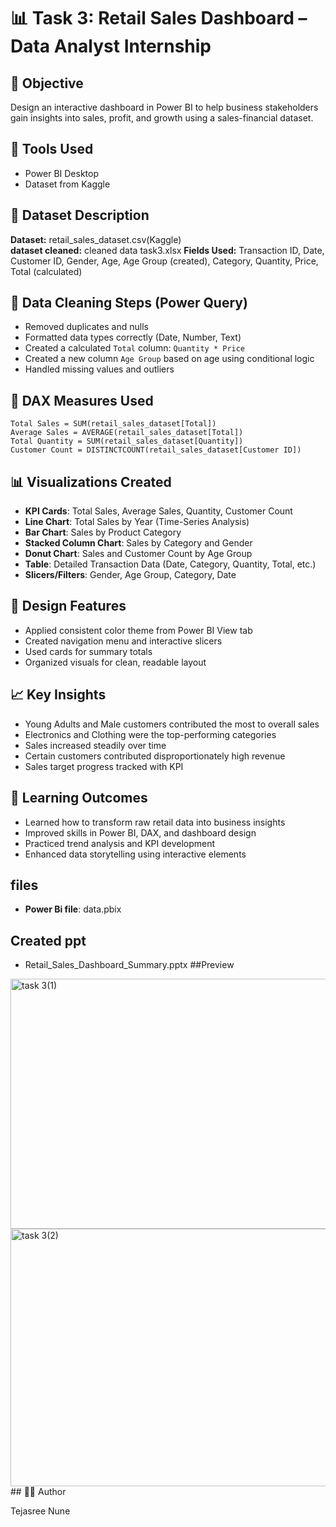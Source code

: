 # 📊 Task 3: Retail Sales Dashboard – Data Analyst Internship

## 🎯 Objective
Design an interactive dashboard in Power BI to help business stakeholders gain insights into sales, profit, and growth using a sales-financial dataset.

## 🧰 Tools Used
- Power BI Desktop
- Dataset from Kaggle

## 📂 Dataset Description
**Dataset:** retail_sales_dataset.csv(Kaggle)  
**dataset cleaned:** cleaned data task3.xlsx
**Fields Used:** Transaction ID, Date, Customer ID, Gender, Age, Age Group (created), Category, Quantity, Price, Total (calculated)

## 🧹 Data Cleaning Steps (Power Query)
- Removed duplicates and nulls
- Formatted data types correctly (Date, Number, Text)
- Created a calculated `Total` column: `Quantity * Price`
- Created a new column `Age Group` based on age using conditional logic
- Handled missing values and outliers

## 🧮 DAX Measures Used
```DAX
Total Sales = SUM(retail_sales_dataset[Total])
Average Sales = AVERAGE(retail_sales_dataset[Total])
Total Quantity = SUM(retail_sales_dataset[Quantity])
Customer Count = DISTINCTCOUNT(retail_sales_dataset[Customer ID])
```

## 📊 Visualizations Created
- **KPI Cards**: Total Sales, Average Sales, Quantity, Customer Count
- **Line Chart**: Total Sales by Year (Time-Series Analysis)
- **Bar Chart**: Sales by Product Category
- **Stacked Column Chart**: Sales by Category and Gender
- **Donut Chart**: Sales and Customer Count by Age Group
- **Table**: Detailed Transaction Data (Date, Category, Quantity, Total, etc.)
- **Slicers/Filters**: Gender, Age Group, Category, Date

## 🎨 Design Features
- Applied consistent color theme from Power BI View tab
- Created navigation menu and interactive slicers
- Used cards for summary totals
- Organized visuals for clean, readable layout

## 📈 Key Insights
- Young Adults and Male customers contributed the most to overall sales
- Electronics and Clothing were the top-performing categories
- Sales increased steadily over time
- Certain customers contributed disproportionately high revenue
- Sales target progress tracked with KPI

## 🧠 Learning Outcomes
- Learned how to transform raw retail data into business insights
- Improved skills in Power BI, DAX, and dashboard design
- Practiced trend analysis and KPI development
- Enhanced data storytelling using interactive elements
## files 
- **Power Bi file**: data.pbix
## Created ppt
- Retail_Sales_Dashboard_Summary.pptx
##Preview

<img width="762" height="400" alt="task 3(1)" src="https://github.com/user-attachments/assets/2fc84178-b5f5-469c-b09f-987908d768d2" />
<img width="735" height="412" alt="task 3(2)" src="https://github.com/user-attachments/assets/1b062047-e34d-40ee-90b9-839c11ac7ae6" />
## 🙋‍♀ Author

Tejasree Nune
